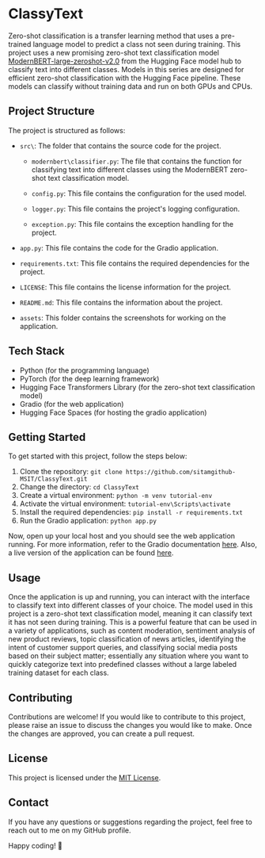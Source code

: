 # ClassyText

Zero-shot classification is a transfer learning method that uses a pre-trained language model to predict a class not seen during training. This project uses a new promising zero-shot text classification model [ModernBERT-large-zeroshot-v2.0](https://huggingface.co/MoritzLaurer/ModernBERT-large-zeroshot-v2.0) from the Hugging Face model hub to classify text into different classes. Models in this series are designed for efficient zero-shot classification with the Hugging Face pipeline. These models can classify without training data and run on both GPUs and CPUs.

## Project Structure

The project is structured as follows:

- `src\`: The folder that contains the source code for the project.

  - `modernbert\classifier.py`: The file that contains the function for classifying text into different classes using the ModernBERT zero-shot text classification model.

  - `config.py`: This file contains the configuration for the used model.
  - `logger.py`: This file contains the project's logging configuration.
  - `exception.py`: This file contains the exception handling for the project.

- `app.py`: This file contains the code for the Gradio application.
- `requirements.txt`: This file contains the required dependencies for the project.
- `LICENSE`: This file contains the license information for the project.
- `README.md`: This file contains the information about the project.
- `assets`: This folder contains the screenshots for working on the application.

## Tech Stack

- Python (for the programming language)
- PyTorch (for the deep learning framework)
- Hugging Face Transformers Library (for the zero-shot text classification model)
- Gradio (for the web application)
- Hugging Face Spaces (for hosting the gradio application)

## Getting Started

To get started with this project, follow the steps below:

1. Clone the repository: `git clone https://github.com/sitamgithub-MSIT/ClassyText.git`
2. Change the directory: `cd ClassyText`
3. Create a virtual environment: `python -m venv tutorial-env`
4. Activate the virtual environment: `tutorial-env\Scripts\activate`
5. Install the required dependencies: `pip install -r requirements.txt`
6. Run the Gradio application: `python app.py`

Now, open up your local host and you should see the web application running. For more information, refer to the Gradio documentation [here](https://www.gradio.app/docs/interface). Also, a live version of the application can be found [here](https://huggingface.co/spaces/sitammeur/ClassyText).

## Usage

Once the application is up and running, you can interact with the interface to classify text into different classes of your choice. The model used in this project is a zero-shot text classification model, meaning it can classify text it has not seen during training. This is a powerful feature that can be used in a variety of applications, such as content moderation, sentiment analysis of new product reviews, topic classification of news articles, identifying the intent of customer support queries, and classifying social media posts based on their subject matter; essentially any situation where you want to quickly categorize text into predefined classes without a large labeled training dataset for each class.

## Contributing

Contributions are welcome! If you would like to contribute to this project, please raise an issue to discuss the changes you would like to make. Once the changes are approved, you can create a pull request.

## License

This project is licensed under the [MIT License](LICENSE).

## Contact

If you have any questions or suggestions regarding the project, feel free to reach out to me on my GitHub profile.

Happy coding! 🚀
